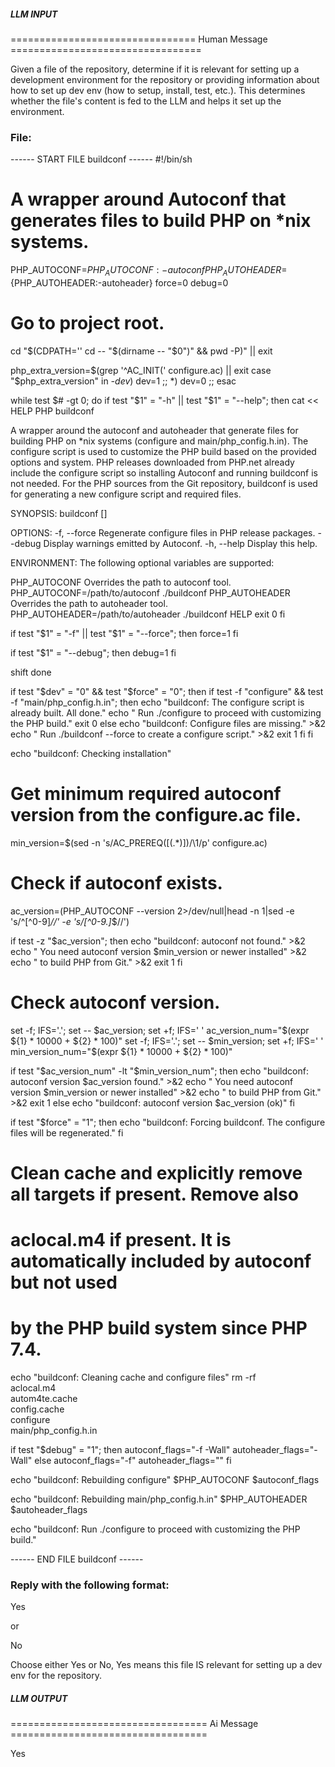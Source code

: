 ##### LLM INPUT #####
================================ Human Message =================================

Given a file of the repository, determine if it is relevant for setting up a development environment for the repository or providing information about how to set up dev env (how to setup, install, test, etc.). This determines whether the file's content is fed to the LLM and helps it set up the environment.

### File:
------ START FILE buildconf ------
#!/bin/sh
#
# A wrapper around Autoconf that generates files to build PHP on *nix systems.

PHP_AUTOCONF=${PHP_AUTOCONF:-autoconf}
PHP_AUTOHEADER=${PHP_AUTOHEADER:-autoheader}
force=0
debug=0

# Go to project root.
cd "$(CDPATH='' cd -- "$(dirname -- "$0")" && pwd -P)" || exit

php_extra_version=$(grep '^AC_INIT(' configure.ac) || exit
case "$php_extra_version" in
  *-dev*)
    dev=1
    ;;
  *)
    dev=0
    ;;
esac

while test $# -gt 0; do
  if test "$1" = "-h" || test "$1" = "--help"; then
    cat << HELP
PHP buildconf

A wrapper around the autoconf and autoheader that generate files for building
PHP on *nix systems (configure and main/php_config.h.in). The configure script
is used to customize the PHP build based on the provided options and system. PHP
releases downloaded from PHP.net already include the configure script so
installing Autoconf and running buildconf is not needed. For the PHP sources
from the Git repository, buildconf is used for generating a new configure script
and required files.

SYNOPSIS:
  buildconf [<options>]

OPTIONS:
  -f, --force     Regenerate configure files in PHP release packages.
  --debug         Display warnings emitted by Autoconf.
  -h, --help      Display this help.

ENVIRONMENT:
  The following optional variables are supported:

  PHP_AUTOCONF    Overrides the path to autoconf tool.
                  PHP_AUTOCONF=/path/to/autoconf ./buildconf
  PHP_AUTOHEADER  Overrides the path to autoheader tool.
                  PHP_AUTOHEADER=/path/to/autoheader ./buildconf
HELP
    exit 0
  fi

  if test "$1" = "-f" || test "$1" = "--force"; then
    force=1
  fi

  if test "$1" = "--debug"; then
    debug=1
  fi

  shift
done

if test "$dev" = "0" && test "$force" = "0"; then
  if test -f "configure" && test -f "main/php_config.h.in"; then
    echo "buildconf: The configure script is already built. All done."
    echo "           Run ./configure to proceed with customizing the PHP build."
    exit 0
  else
    echo "buildconf: Configure files are missing." >&2
    echo "           Run ./buildconf --force to create a configure script." >&2
    exit 1
  fi
fi

echo "buildconf: Checking installation"

# Get minimum required autoconf version from the configure.ac file.
min_version=$(sed -n 's/AC_PREREQ(\[\(.*\)\])/\1/p' configure.ac)

# Check if autoconf exists.
ac_version=$($PHP_AUTOCONF --version 2>/dev/null|head -n 1|sed -e 's/^[^0-9]*//' -e 's/[^0-9.]*$//')

if test -z "$ac_version"; then
  echo "buildconf: autoconf not found." >&2
  echo "           You need autoconf version $min_version or newer installed" >&2
  echo "           to build PHP from Git." >&2
  exit 1
fi

# Check autoconf version.
set -f; IFS='.'; set -- $ac_version; set +f; IFS=' '
ac_version_num="$(expr ${1} \* 10000 + ${2} \* 100)"
set -f; IFS='.'; set -- $min_version; set +f; IFS=' '
min_version_num="$(expr ${1} \* 10000 + ${2} \* 100)"

if test "$ac_version_num" -lt "$min_version_num"; then
  echo "buildconf: autoconf version $ac_version found." >&2
  echo "           You need autoconf version $min_version or newer installed" >&2
  echo "           to build PHP from Git." >&2
  exit 1
else
  echo "buildconf: autoconf version $ac_version (ok)"
fi

if test "$force" = "1"; then
  echo "buildconf: Forcing buildconf. The configure files will be regenerated."
fi

# Clean cache and explicitly remove all targets if present. Remove also
# aclocal.m4 if present. It is automatically included by autoconf but not used
# by the PHP build system since PHP 7.4.
echo "buildconf: Cleaning cache and configure files"
rm -rf \
  aclocal.m4 \
  autom4te.cache \
  config.cache \
  configure \
  main/php_config.h.in

if test "$debug" = "1"; then
  autoconf_flags="-f -Wall"
  autoheader_flags="-Wall"
else
  autoconf_flags="-f"
  autoheader_flags=""
fi

echo "buildconf: Rebuilding configure"
$PHP_AUTOCONF $autoconf_flags

echo "buildconf: Rebuilding main/php_config.h.in"
$PHP_AUTOHEADER $autoheader_flags

echo "buildconf: Run ./configure to proceed with customizing the PHP build."

------ END FILE buildconf ------

### Reply with the following format:

<rel>Yes</rel>

or

<rel>No</rel>

Choose either Yes or No, Yes means this file IS relevant for setting up a dev env for the repository.

##### LLM OUTPUT #####
================================== Ai Message ==================================

<rel>Yes</rel>